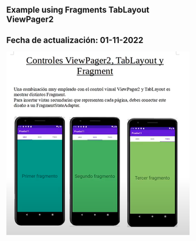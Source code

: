 ## Example using Fragments TabLayout ViewPager2
## Fecha de actualización: 01-11-2022
![images](https://github.com/luisreylara/images/blob/main/Fragments_TabLayout_ViewPager2.png)

